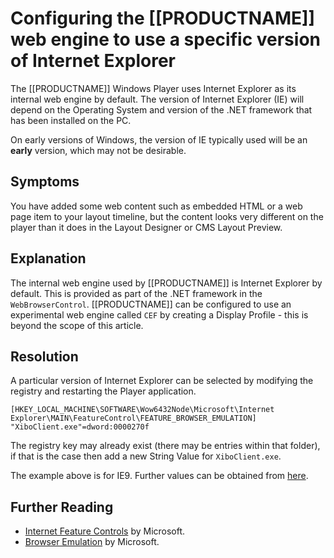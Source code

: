 <!--toc=getting_started-->
# Configuring the [[PRODUCTNAME]] web engine to use a specific version of Internet Explorer
The [[PRODUCTNAME]] Windows Player uses Internet Explorer as its internal web engine by default. The version of Internet Explorer (IE) will depend on the Operating System and version of the .NET framework that has been installed on the PC. 

On early versions of Windows, the version of IE typically used will be an **early** version, which may not be desirable.

## Symptoms
You have added some web content such as embedded HTML or a web page item to your layout timeline, but the content looks very different on the player than it does in the Layout Designer or CMS Layout Preview.

## Explanation
The internal web engine used by [[PRODUCTNAME]] is Internet Explorer by default. This is provided as part of the .NET framework in the `WebBrowserControl`. [[PRODUCTNAME]] can be configured to use an experimental web engine called `CEF` by creating a Display Profile - this is beyond the scope of this article.

## Resolution
A particular version of Internet Explorer can be selected by modifying the registry and restarting the Player application.

``` registry
[HKEY_LOCAL_MACHINE\SOFTWARE\Wow6432Node\Microsoft\Internet Explorer\MAIN\FeatureControl\FEATURE_BROWSER_EMULATION]
"XiboClient.exe"=dword:0000270f
```

The registry key may already exist (there may be entries within that folder), if that is the case then add a new String Value for `XiboClient.exe`.

The example above is for IE9. Further values can be obtained from [here](https://msdn.microsoft.com/en-us/library/ee330730(v=vs.85).aspx#browser_emulation).

## Further Reading
 - [Internet Feature Controls](https://msdn.microsoft.com/en-us/library/ee330720(v=vs.85).aspx) by Microsoft.
 - [Browser Emulation](https://msdn.microsoft.com/en-us/library/ee330730(v=vs.85).aspx#browser_emulation) by Microsoft.
